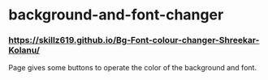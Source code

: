 # background-and-font-changer

### https://skillz619.github.io/Bg-Font-colour-changer-Shreekar-Kolanu/

Page gives some buttons to operate the color of the background and font.


